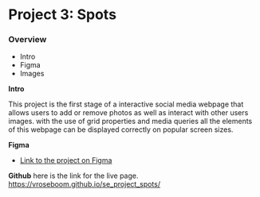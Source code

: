 # Project 3: Spots

### Overview

- Intro
- Figma
- Images

**Intro**

This project is the first stage of a interactive social media webpage that allows users to add or remove photos as well as interact with other users images. with the use of grid properties and media queries all the elements of this webpage can be displayed correctly on popular screen sizes.

**Figma**

- [Link to the project on Figma](https://www.figma.com/file/BBNm2bC3lj8QQMHlnqRsga/Sprint-3-Project-%E2%80%94-Spots?type=design&node-id=2%3A60&mode=design&t=afgNFybdorZO6cQo-1)

**Github**
here is the link for the live page.
https://vroseboom.github.io/se_project_spots/
